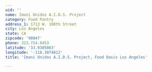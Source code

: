 ```yaml
---
uid: ''
name: Imani Unidos A.I.D.S. Project
category: Food Pantry
address_1: 1713 W. 108th Street
city: Los Angeles
state: CA
zipcode: '90047'
phone: 323.754.8453
latitude: '33.9385863'
longitude: '-118.3074812'
title: 'Imani Unidos A.I.D.S. Project, Food Oasis Los Angeles'

---
```

